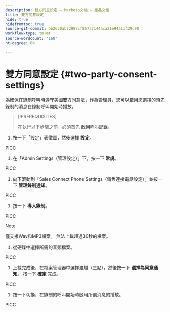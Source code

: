 ```yaml
---
description: 雙方同意設定 — Marketo文檔 — 產品文檔
title: 雙方同意設定
hide: true
hidefromtoc: true
source-git-commit: bb2620ab72987cf857a7144aca21e94a11f29d90
workflow-type: tm+mt
source-wordcount: '160'
ht-degree: 0%

---
```


# 雙方同意設定 {#two-party-consent-settings}

為確保在錄制呼叫時遵守美國雙方同意法，作為管理員，您可以啟用您選擇的預先錄制的消息在錄制呼叫開始時播放。

>[!PREREQUISITES]
>
>在執行以下步驟之前，必須首先 [啟用呼叫記錄](/help/marketo/product-docs/marketo-sales-insight/actions/phone/enable-call-recording.md)。

1. 按一下「設定」表徵圖，然後選擇 **設定**。

PICC

1. 在「Admin Settings（管理設定）」下，按一下 **常規**。

PICC

1. 向下滾動到「Sales Connect Phone Settings（銷售連接電話設定）」並按一下 **管理錄制通知**。

PICC

1. 按一下 **導入錄制**。

PICC

>[!NOTE]
>
>僅支援Wav和MP3檔案。 無法上載超過30秒的檔案。

1. 從硬碟中選擇所需的音頻檔案。

PICC

1. 上載完成後，在檔案管理器中選擇渡越（三點），然後按一下 **選擇為同意通知**。 按一下 **確定** 完成。

PICC

1. 按一下切換，在錄制的呼叫開始時啟用所選消息的播放。

PICC
